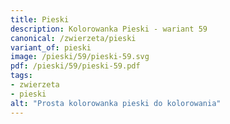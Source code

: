 ```yaml
---
title: Pieski
description: Kolorowanka Pieski - wariant 59
canonical: /zwierzeta/pieski
variant_of: pieski
image: /pieski/59/pieski-59.svg
pdf: /pieski/59/pieski-59.pdf
tags:
- zwierzeta
- pieski
alt: "Prosta kolorowanka pieski do kolorowania"
---
```


